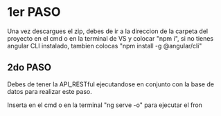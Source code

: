 # 1er PASO

Una vez descargues el zip, debes de ir a la direccion de la carpeta del proyecto en el cmd o en la terminal de VS y colocar "npm i", si no tienes angular CLI instalado, tambien colocas "npm install -g @angular/cli"

## 2do PASO

Debes de tener la API_RESTful ejecutandose en conjunto con la base de datos para realizar este paso.

Inserta en el cmd o en la terminal "ng serve -o" para ejecutar el fron
